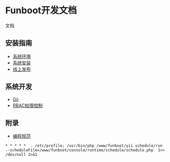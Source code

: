 Funboot开发文档
====================

文档

安装指南
------------

* [系统环境](env.md)
* [系统安装](installation.md)
* [线上发布](publish.md)


系统开发
------------

* [Gii](gii.md)
* [RBAC权限控制](rbac.md)


附录
------------

* [编程规范](code.md)


```
* * * * *  . /etc/profile; /usr/bin/php /www/funboot/yii schedule/run --scheduleFile=/www/funboot/console/runtime/schedule/schedule.php  1>> /dev/null 2>&1
```
